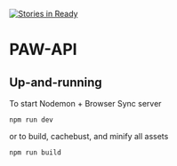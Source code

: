 [![Stories in Ready](https://badge.waffle.io/istrategylabs/paw.png?label=ready&title=Ready)](https://waffle.io/istrategylabs/paw)
# PAW-API

## Up-and-running

To start Nodemon +  Browser Sync server

```
npm run dev
```

or to build, cachebust, and minify all assets

```
npm run build
```

